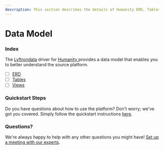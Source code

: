 ```yaml
---
description: This section describes the details of Humanity ERD, Tables, and Views.
---
```


# Data Model

### Index

The  [Lyftrondata](https://www.lyftrondata.com/) driver for [Humanity](https://www.lyftrondata.com/integration/humanity/)[ ](https://www.lyftrondata.com/integration/humanity/)provides a data model that enables you to better understand the source platform.

* [ ] [ERD](../../../finance-analytics/humanity/data-model/erd.md)
* [ ] [Tables](../../../finance-analytics/humanity/data-model/tables.md)
* [ ] [Views](../../../finance-analytics/humanity/data-model/views.md)

### Quickstart Steps

Do you have questions about how to use the platform? Don't worry; we've got you covered. Simply follow the quickstart instructions [here](../../../../quickstart-steps.md).

### Questions? <a href="#questions" id="questions"></a>

We're always happy to help with any other questions you might have! [Set up a meeting with our experts](https://www.lyftrondata.com/book-a-meeting/).

